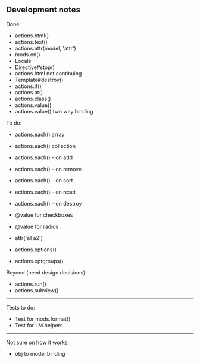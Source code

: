 Development notes
-----------------

Done:

 * actions.html()
 * actions.text()
 * actions.attr(model, 'attr')
 * mods.on()
 * Locals
 * Directive#stop()
 * actions.html not continuing
 * Template#destroy()
 * actions.if()
 * actions.at()
 * actions.class()
 * actions.value()
 * actions.value() two way binding

To do:

 * actions.each() array
 * actions.each() collection
 * actions.each() - on add
 * actions.each() - on remove
 * actions.each() - on sort
 * actions.each() - on reset
 * actions.each() - on destroy

 * @value for checkboxes
 * @value for radios
 * attr('a1 a2')
 * actions.options()
 * actions.optgroups()

Beyond (need design decisions):

 * actions.run()
 * actions.subview()

---

Tests to do:

 * Test for mods.format()
 * Test for LM.helpers

----

Not sure on how it works:

 * obj to model binding
